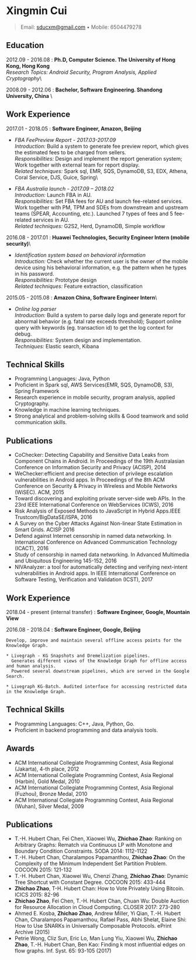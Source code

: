 Xingmin Cui
============
> Email: sducxm@gmail.com • Mobile: 6504479278


Education
---------
2012.09 - 2016.08
:   **Ph.D, Computer Science. The University of Hong Kong, Hong Kong** \
    *Research Topics: Android Security, Program Analysis, Applied Cryptography*\

2008.09 - 2012.06
:   **Bachelor, Software Engineering. Shandong University, China** \

Work Experience
---------------
2017.01 - 2018.05
:   **Software Engineer, Amazon, Beijing**

 *  *FBA FeePreview Report - 2017.03-2017.09* \
*Introduction:* Build a system to generate fee preview report, which gives the estimated fees to be charged from sellers.\
*Responsibilities:* Design and implement the report generation system; Work together with external team for report display.\
*Related techniques:* Spark sql, EMR, SQS, DynamoDB, S3, EDX, Athena, Coral Service, DJS, Guice, Spring\

*  *FBA Australia launch - 2017.09 – 2018.02* \
*Introduction:* Launch FBA in AU.\
*Responsibilities:* Set FBA fees for AU and launch fee-related services. Work together with PM, TPM and SDEs from downstream and upstream teams (SPEAR, Accounting, etc.). Launched 7 types of fees and 5 fee-related services in AU.\
*Related techniques:* G2S2, Herd, DynamoDB, Simple workflow

2016.08 - 2017.01
:   **Huawei Technologies, Security Engineer Intern (mobile security)**\

*  *Identification system based on behavioral information* \
*Introduction:* Check whether the current user is the owner of the mobile device using his behavioral information, e.g. the pattern when he types in his password.\
*Responsibilities:* Prototype design\
*Related techniques:* Feature extraction, classification

2015.05 - 2015.08
:   **Amazon China, Software Engineer Intern**\

* *Online log parser* \
*Introduction:* Build a system to parse daily logs and generate report for abnormal behavior (e.g. fatal rate exceeds threshold); Support online query with keywords (eg. transaction id) to get the log context for debug.\
*Responsibilities:* System design and implementation.\
*Techniques:* Elastic search, Kibana

Technical Skills
----------------
* Programming Languages: Java, Python
* Proficient in Spark sql, AWS Services(EMR, SQS, DynamoDB, S3), Spring Framework
* Research experience in mobile security, program analysis, applied Cryptography.
* Knowledge in machine learning techniques.
* Strong analytical and problem-solving skills & Good teamwork and solid communication skills.

Publications
------------
* CoChecker: Detecting Capability and Sensitive Data Leaks from Component Chains in Android. In Proceedings of the 19th Australasian Conference on Information Security and Privacy (ACISP), 2014
* WeChecker:efficient and precise detection of privilege escalation vulnerabilities in Android apps. In Proceedings of the 8th ACM Conference on Security & Privacy in Wireless and Mobile Networks (WiSEC). ACM, 2015
* Toward discovering and exploiting private server-side web APIs. In the 23rd IEEE International Conference on WebServices (ICWS), 2016
* Risk Analysis of Exposed Methods to JavaScript in Hybrid Apps.IEEE Trustcom/BigDataSE/ISPA, 2016
* A Survey on the Cyber Attacks Against Non-linear State Estimation in Smart Grids. ACISP 2016
* Defend against Internet censorship in named data networking. In International Conference on Advanced Communication Technology (ICACT), 2016
* Study of censorship in named data networking. In Advanced Multimedia and Ubiquitous Engineering 145-152, 2016
* NIVAnalyzer: a tool for automatically detecting and verifying next-intent vulnerabilities in Android apps. In IEEE International Conference on Software Testing, Verification and Validation (ICST), 2017


Work Experience
---------------
2018.04 - present (internal transfer)
:   **Software Engineer, Google, Mountain View**

2016.08 - 2018.04
:   **Software Engineer, Google, Beijing**

    Develop, improve and maintain several offline access points for the Knowledge Graph.

    * Livegraph - KG Snapshots and Dremelization pipelines.
      Generates different views of the Knowledge Graph for offline access and human analysis.
      Powered several downstream pipelines, which are served in the Google Search.

    * Livegraph KG-Batch. Audited interface for accessing restricted data in the Knowledge Graph.


Technical Skills
----------------
* Programming Languages: C++, Java, Python, Go.
* Proficient in backend programming and data analysis tools.


Awards
------
* ACM International Collegiate Programming Contest, Asia Regional (Jakarta), 4-th place, 2012
* ACM International Collegiate Programming Contest, Asia Regional (Harbin), Gold Medal, 2010
* ACM International Collegiate Programming Contest, Asia Regional (Fuzhou), Bronze Medal, 2010
* ACM International Collegiate Programming Contest, Asia Regional (Wuhan), Silver Medal, 2009


Publications
------------
* T.-H. Hubert Chan, Fei Chen, Xiaowei Wu, **Zhichao Zhao**:
Ranking on Arbitrary Graphs: Rematch via Continuous LP with Monotone and Boundary Condition Constraints.
SODA 2014: 1112-1122
* T.-H. Hubert Chan, Charalampos Papamanthou, **Zhichao Zhao**:
On the Complexity of the Minimum Independent Set Partition Problem.
COCOON 2015: 121-132
* T.-H. Hubert Chan, Xiaowei Wu, Chenzi Zhang, **Zhichao Zhao**:
Dynamic Tree Shortcut with Constant Degree.
COCOON 2015: 433-444
* **Zhichao Zhao**, T-H. Hubert Chan:
How to Vote Privately Using Bitcoin.
ICICS 2015: 82-96
* **Zhichao Zhao**, Fei Chen, T.-H. Hubert Chan, Chuan Wu:
Double Auction for Resource Allocation in Cloud Computing.
CLOSER 2017: 273-280
* Ahmed E. Kosba, **Zhichao Zhao**, Andrew Miller, Yi Qian, T.-H. Hubert Chan, Charalampos Papamanthou, Rafael Pass, Abhi Shelat, Elaine Shi:
How to Use SNARKs in Universally Composable Protocols.
ePrint Archive (2015)
* Petrie Wong, Cliz Sun, Eric Lo, Man Lung Yiu, Xiaowei Wu, **Zhichao Zhao**, T.-H. Hubert Chan, Ben Kao:
Finding k most influential edges on flow graphs.
Inf. Syst. 65: 93-105 (2017)
